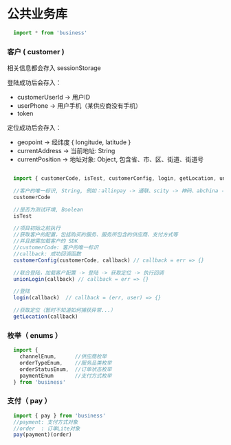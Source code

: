 # 公共业务库

```js
  import * from 'business'
```


### 客户 ( customer )

相关信息都会存入 sessionStorage

登陆成功后会存入：

  * customerUserId -> 用户ID
  * userPhone      -> 用户手机（某供应商没有手机）
  * token


定位成功后会存入：

  * geopoint -> 经纬度 { longitude, latitude }
  * currentAddress -> 当前地址: String
  * currentPosition -> 地址对象: Object, 包含省、市、区、街道、街道号

```js

  import { customerCode, isTest, customerConfig, login, getLocation, unionLogin } from 'business'

  //客户的唯一标识, String, 例如：allinpay -> 通联、scity -> 神码、abchina -> 农行
  customerCode

  //是否为测试环境, Boolean
  isTest       

  //项目初始之前执行
  //获取客户的配置，包括购买的服务、服务所包含的供应商、支付方式等
  //并且按需加载客户的 SDK
  //customerCode: 客户的唯一标识
  //callback: 成功回调函数
  customerConfig(customerCode, callback) // callback = err => {}

  //联合登陆，加载客户配置 -> 登陆 -> 获取定位 -> 执行回调
  unionLogin(callback) // callback = err => {}

  //登陆
  login(callback)  // callback = (err, user) => {}

  //获取定位（暂时不知道如何捕获异常...）
  getLocation(callback)

```

### 枚举（ enums ）

```js
  import {
    channelEnum,      //供应商枚举
    orderTypeEnum,    //服务品类枚举
    orderStatusEnum,  //订单状态枚举
    paymentEnum       //支付方式枚举
  } from 'business'
```

### 支付（ pay ）

```js
  import { pay } from 'business'
  //payment: 支付方式对象
  //order  : 订单Lite对象
  pay(payment)(order)
```
